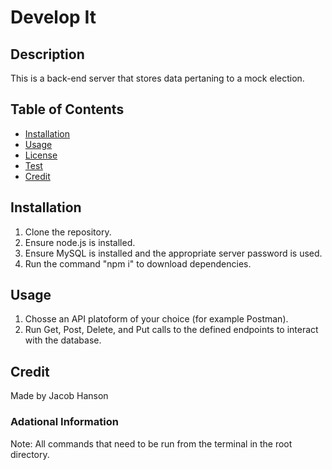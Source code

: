 # Develop It

## Description
This is a back-end server that stores data pertaning to a mock election.

## Table of Contents
* [Installation](#installation)
* [Usage](#usage)
* [License](#license)
* [Test](#tests)
* [Credit](#credit)

## Installation
1. Clone the repository.
2. Ensure node.js is installed.
3. Ensure MySQL is installed and the appropriate server password is used.
4. Run the command "npm i" to download dependencies.

## Usage
1. Chosse an API platoform of your choice (for example Postman).
2. Run Get, Post, Delete, and Put calls to the defined endpoints to interact with the database.

## Credit
Made by Jacob Hanson

### Adational Information
Note: All commands that need to be run from the terminal in the root directory.
